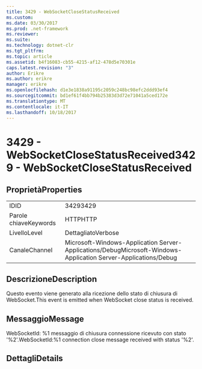 ```yaml
---
title: 3429 - WebSocketCloseStatusReceived
ms.custom: 
ms.date: 03/30/2017
ms.prod: .net-framework
ms.reviewer: 
ms.suite: 
ms.technology: dotnet-clr
ms.tgt_pltfrm: 
ms.topic: article
ms.assetid: b4f16083-cb55-4215-af12-478d5e70301e
caps.latest.revision: "3"
author: Erikre
ms.author: erikre
manager: erikre
ms.openlocfilehash: d1e3e1838a91195c2059c248bc98efc2ddd93ef4
ms.sourcegitcommit: bd1ef61f4bb794b25383d3d72e71041a5ced172e
ms.translationtype: MT
ms.contentlocale: it-IT
ms.lasthandoff: 10/18/2017
---
```

# <a name="3429---websocketclosestatusreceived"></a><span data-ttu-id="9904a-102">3429 - WebSocketCloseStatusReceived</span><span class="sxs-lookup"><span data-stu-id="9904a-102">3429 - WebSocketCloseStatusReceived</span></span>
## <a name="properties"></a><span data-ttu-id="9904a-103">Proprietà</span><span class="sxs-lookup"><span data-stu-id="9904a-103">Properties</span></span>  
  
|||  
|-|-|  
|<span data-ttu-id="9904a-104">ID</span><span class="sxs-lookup"><span data-stu-id="9904a-104">ID</span></span>|<span data-ttu-id="9904a-105">3429</span><span class="sxs-lookup"><span data-stu-id="9904a-105">3429</span></span>|  
|<span data-ttu-id="9904a-106">Parole chiave</span><span class="sxs-lookup"><span data-stu-id="9904a-106">Keywords</span></span>|<span data-ttu-id="9904a-107">HTTP</span><span class="sxs-lookup"><span data-stu-id="9904a-107">HTTP</span></span>|  
|<span data-ttu-id="9904a-108">Livello</span><span class="sxs-lookup"><span data-stu-id="9904a-108">Level</span></span>|<span data-ttu-id="9904a-109">Dettagliato</span><span class="sxs-lookup"><span data-stu-id="9904a-109">Verbose</span></span>|  
|<span data-ttu-id="9904a-110">Canale</span><span class="sxs-lookup"><span data-stu-id="9904a-110">Channel</span></span>|<span data-ttu-id="9904a-111">Microsoft-Windows-Application Server-Applications/Debug</span><span class="sxs-lookup"><span data-stu-id="9904a-111">Microsoft-Windows-Application Server-Applications/Debug</span></span>|  
  
## <a name="description"></a><span data-ttu-id="9904a-112">Descrizione</span><span class="sxs-lookup"><span data-stu-id="9904a-112">Description</span></span>  
 <span data-ttu-id="9904a-113">Questo evento viene generato alla ricezione dello stato di chiusura di WebSocket.</span><span class="sxs-lookup"><span data-stu-id="9904a-113">This event is emitted when WebSocket close status is received.</span></span>  
  
## <a name="message"></a><span data-ttu-id="9904a-114">Messaggio</span><span class="sxs-lookup"><span data-stu-id="9904a-114">Message</span></span>  
 <span data-ttu-id="9904a-115">WebSocketId: %1 messaggio di chiusura connessione ricevuto con stato '%2'.</span><span class="sxs-lookup"><span data-stu-id="9904a-115">WebSocketId:%1 connection close message received with status '%2'.</span></span>  
  
## <a name="details"></a><span data-ttu-id="9904a-116">Dettagli</span><span class="sxs-lookup"><span data-stu-id="9904a-116">Details</span></span>
